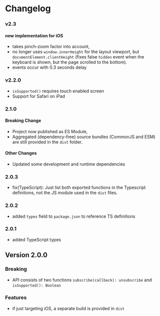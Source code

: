 Changelog
=========

### v2.3
#### new implementation for iOS
- takes pinch-zoom factor into account,
- no longer uses `window.innerHeight` for the layout viewport, but `documentElement.clientHeight` (fixes false `hidden` event when the keyboard is shown, but the page scrolled to the bottom).
- events occur with 0.3 seconds delay


### v2.2.0
- `isSupported()` requires touch enabled screen
- Support for Safari on iPad

### 2.1.0
#### Breaking Change
- Project now published as ES Module,
- Aggregated (dependency-free) source bundles (CommonJS and ESM) are still provided in the `dist` folder.

#### Other Changes
- Updated some development and runtime dependencies


### 2.0.3
- fix(TypeScript): Just list both exported functions in the Typescript definitions, not the JS module used in the `dist` files. 

### 2.0.2
- added `types` field to `package.json` to reference TS definitions

### 2.0.1
- added TypeScript types

Version 2.0.0
-------------
### Breaking
- API consists of two functions `subscribe(callback): unsubscribe` and `isSupported(): Boolean`

### Features
- if just targeting iOS, a separate build is provided in `dist`
